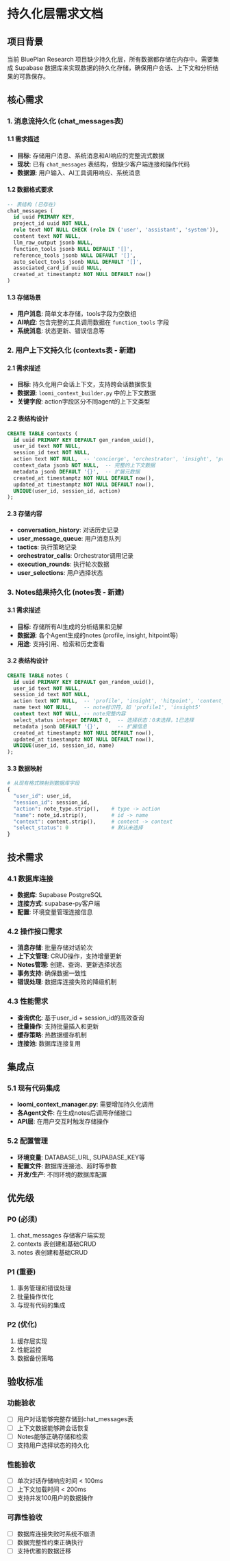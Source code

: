 # 持久化层需求文档

## 项目背景
当前 BluePlan Research 项目缺少持久化层，所有数据都存储在内存中。需要集成 Supabase 数据库来实现数据的持久化存储，确保用户会话、上下文和分析结果的可靠保存。

## 核心需求

### 1. 消息流持久化 (chat_messages表)

#### 1.1 需求描述
- **目标**: 存储用户消息、系统消息和AI响应的完整流式数据
- **现状**: 已有 `chat_messages` 表结构，但缺少客户端连接和操作代码
- **数据源**: 用户输入、AI工具调用响应、系统消息

#### 1.2 数据格式要求
```sql
-- 表结构 (已存在)
chat_messages (
  id uuid PRIMARY KEY,
  project_id uuid NOT NULL,
  role text NOT NULL CHECK (role IN ('user', 'assistant', 'system')),
  content text NOT NULL,
  llm_raw_output jsonb NULL,
  function_tools jsonb NULL DEFAULT '[]',
  reference_tools jsonb NULL DEFAULT '[]',
  auto_select_tools jsonb NULL DEFAULT '[]',
  associated_card_id uuid NULL,
  created_at timestamptz NOT NULL DEFAULT now()
)
```

#### 1.3 存储场景
- **用户消息**: 简单文本存储，tools字段为空数组
- **AI响应**: 包含完整的工具调用数据在 `function_tools` 字段
- **系统消息**: 状态更新、错误信息等

### 2. 用户上下文持久化 (contexts表 - 新建)

#### 2.1 需求描述
- **目标**: 持久化用户会话上下文，支持跨会话数据恢复
- **数据源**: `loomi_context_builder.py` 中的上下文数据
- **关键字段**: action字段区分不同agent的上下文类型

#### 2.2 表结构设计
```sql
CREATE TABLE contexts (
  id uuid PRIMARY KEY DEFAULT gen_random_uuid(),
  user_id text NOT NULL,
  session_id text NOT NULL,
  action text NOT NULL,  -- 'concierge', 'orchestrator', 'insight', 'profile' 等
  context_data jsonb NOT NULL,  -- 完整的上下文数据
  metadata jsonb DEFAULT '{}',  -- 扩展元数据
  created_at timestamptz NOT NULL DEFAULT now(),
  updated_at timestamptz NOT NULL DEFAULT now(),
  UNIQUE(user_id, session_id, action)
);
```

#### 2.3 存储内容
- **conversation_history**: 对话历史记录
- **user_message_queue**: 用户消息队列
- **tactics**: 执行策略记录
- **orchestrator_calls**: Orchestrator调用记录
- **execution_rounds**: 执行轮次数据
- **user_selections**: 用户选择状态

### 3. Notes结果持久化 (notes表 - 新建)

#### 3.1 需求描述
- **目标**: 存储所有AI生成的分析结果和见解
- **数据源**: 各个Agent生成的notes (profile, insight, hitpoint等)
- **用途**: 支持引用、检索和历史查看

#### 3.2 表结构设计
```sql
CREATE TABLE notes (
  id uuid PRIMARY KEY DEFAULT gen_random_uuid(),
  user_id text NOT NULL,
  session_id text NOT NULL,
  action text NOT NULL,  -- 'profile', 'insight', 'hitpoint', 'content_analysis' 等
  name text NOT NULL,    -- note标识符，如 'profile1', 'insight5'
  context text NOT NULL, -- note完整内容
  select_status integer DEFAULT 0,  -- 选择状态：0未选择，1已选择
  metadata jsonb DEFAULT '{}',      -- 扩展信息
  created_at timestamptz NOT NULL DEFAULT now(),
  updated_at timestamptz NOT NULL DEFAULT now(),
  UNIQUE(user_id, session_id, name)
);
```

#### 3.3 数据映射
```python
# 从现有格式映射到数据库字段
{
  "user_id": user_id,
  "session_id": session_id, 
  "action": note_type.strip(),    # type -> action
  "name": note_id.strip(),        # id -> name
  "context": content.strip(),     # content -> context
  "select_status": 0              # 默认未选择
}
```

## 技术需求

### 4.1 数据库连接
- **数据库**: Supabase PostgreSQL
- **连接方式**: supabase-py客户端
- **配置**: 环境变量管理连接信息

### 4.2 操作接口需求
- **消息存储**: 批量存储对话轮次
- **上下文管理**: CRUD操作，支持增量更新
- **Notes管理**: 创建、查询、更新选择状态
- **事务支持**: 确保数据一致性
- **错误处理**: 数据库连接失败的降级机制

### 4.3 性能需求
- **查询优化**: 基于user_id + session_id的高效查询
- **批量操作**: 支持批量插入和更新
- **缓存策略**: 热数据缓存机制
- **连接池**: 数据库连接复用

## 集成点

### 5.1 现有代码集成
- **loomi_context_manager.py**: 需要增加持久化调用
- **各Agent文件**: 在生成notes后调用存储接口  
- **API层**: 在用户交互时触发存储操作

### 5.2 配置管理
- **环境变量**: DATABASE_URL, SUPABASE_KEY等
- **配置文件**: 数据库连接池、超时等参数
- **开发/生产**: 不同环境的数据库配置

## 优先级

### P0 (必须)
1. chat_messages 存储客户端实现
2. contexts 表创建和基础CRUD
3. notes 表创建和基础CRUD

### P1 (重要)  
1. 事务管理和错误处理
2. 批量操作优化
3. 与现有代码的集成

### P2 (优化)
1. 缓存层实现
2. 性能监控
3. 数据备份策略

## 验收标准

### 功能验收
- [ ] 用户对话能够完整存储到chat_messages表
- [ ] 上下文数据能够跨会话恢复
- [ ] Notes能够正确存储和检索
- [ ] 支持用户选择状态的持久化

### 性能验收  
- [ ] 单次对话存储响应时间 < 100ms
- [ ] 上下文加载时间 < 200ms
- [ ] 支持并发100用户的数据操作

### 可靠性验收
- [ ] 数据库连接失败时系统不崩溃
- [ ] 数据完整性约束正确执行
- [ ] 支持优雅的数据迁移 
